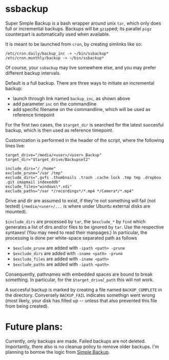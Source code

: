 # ssbackup
Super Simple Backup is a bash wrapper around unix `tar`, which only does full or incremental backups. 
Backups will be `gzip`ped; its parallel `pigz` counterpart is automatically used when available.

It is meant to be launched from `cron`, by creating simlinks like so:
```
/etc/cron.daily/backup_inc -> ~/bin/ssbackup*
/etc/cron.monthly/backup -> ~/bin/ssbackup*
```
Of course, your `ssbackup` may live somewhere else, and you may prefer different backup intervals.

Default is a full backup. There are three ways to initiate an incremental backup:
* launch through link named `backup_inc`, as shown above
* add parameter `inc` on the commandline
* add specific filename on the commandline, which will be used as reference timepoint

For the first two cases, the `$target_dir` is searched for the latest succesful backup, which is then used as reference timepoint.

Customization is performed in the header of the script, where the following lines live:
```
target_drive="/media/<user>/<user>_Backup"
target_dir="$target_drive/Backupset2"

include_dirs="/ /home"
exclude_prune="/var /tmp"
exclude_dirs=".gvfs .thumbnails .trash .cache lock .tmp tmp .dropbox .git imapmail indexeddb"
exclude_files="windows\*.vdi"
exclude_paths="/var */recordings*/*.mp4 */Camera*/*.mp4"
```
Drive and dir are assumed to exist, if they're not something will fail (not tested) (`/media/<user>/...` is where under Ubuntu external disks are mounted).

`$include_dirs` are processed by `tar`, the `$exclude_*` by `find` which generates a list of dirs and/or files to be ignored by `tar`. Use the respective syntaxes! (You may need to read their manpages.)
In particular, the processing is done per white-space separated path as follows
* `$exclude_prune` are added with `-ipath <path> -prune`
* `$exclude_dirs` are added with `-iname <path> -prune`
* `$exclude_files` are added with `-iname <path>`
* `$exclude_paths` are added with `-ipath <path>`

Consequently, pathnames with embedded spaces are bound to break something. In particular, for the `$target_drive`/`_path` this will not work.

A succesful backup is marked by creating a file named `BACKUP_COMPLETE` in the directory. Conversely `BACKUP_FAIL` indicates somethign went wrong (most likely, your disk has filled up -- unless that also prevented this file from being created).

# Future plans:
Currently, only backups are made. Failed backups are not deleted. Importantly, there also is no cleanup policy to remove older backups. I'm planning to borrow the logic from [Simple Backup](https://launchpad.net/sbackup).
